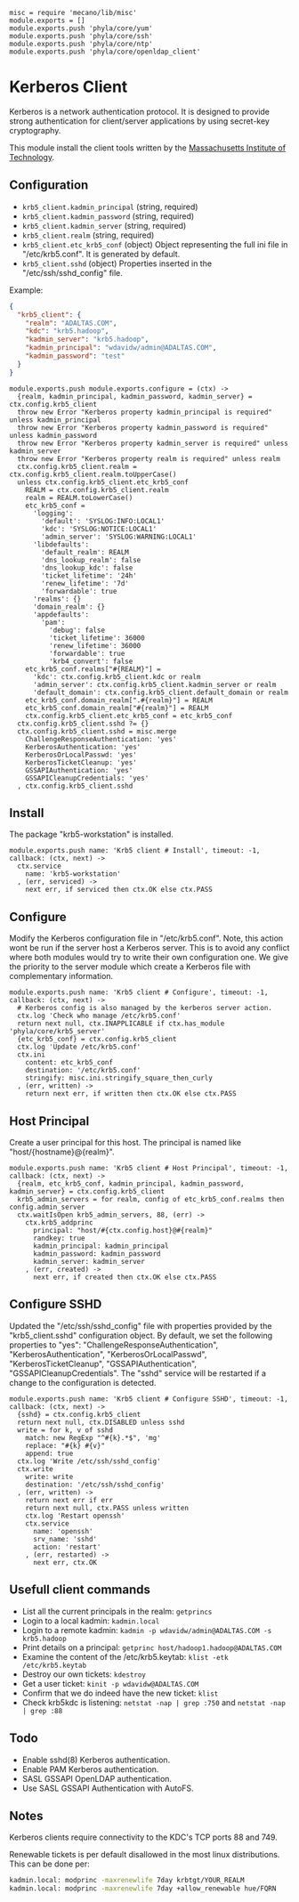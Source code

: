 
    misc = require 'mecano/lib/misc'
    module.exports = []
    module.exports.push 'phyla/core/yum'
    module.exports.push 'phyla/core/ssh'
    module.exports.push 'phyla/core/ntp'
    module.exports.push 'phyla/core/openldap_client'

# Kerberos Client

Kerberos is a network authentication protocol. It is designed 
to provide strong authentication for client/server applications 
by using secret-key cryptography.

This module install the client tools written by the [Massachusetts 
Institute of Technology](http://web.mit.edu).

## Configuration

*   `krb5_client.kadmin_principal` (string, required)
*   `krb5_client.kadmin_password` (string, required)
*   `krb5_client.kadmin_server` (string, required)
*   `krb5_client.realm` (string, required)
*   `krb5_client.etc_krb5_conf` (object)
    Object representing the full ini file in "/etc/krb5.conf". It is
    generated by default.
*   `krb5_client.sshd` (object)
    Properties inserted in the "/etc/ssh/sshd_config" file.

Example:
```json
{
  "krb5_client": {
    "realm": "ADALTAS.COM",
    "kdc": "krb5.hadoop",
    "kadmin_server": "krb5.hadoop",
    "kadmin_principal": "wdavidw/admin@ADALTAS.COM",
    "kadmin_password": "test"
  }
}
```

    module.exports.push module.exports.configure = (ctx) ->
      {realm, kadmin_principal, kadmin_password, kadmin_server} = ctx.config.krb5_client
      throw new Error "Kerberos property kadmin_principal is required" unless kadmin_principal
      throw new Error "Kerberos property kadmin_password is required" unless kadmin_password
      throw new Error "Kerberos property kadmin_server is required" unless kadmin_server
      throw new Error "Kerberos property realm is required" unless realm
      ctx.config.krb5_client.realm = ctx.config.krb5_client.realm.toUpperCase()
      unless ctx.config.krb5_client.etc_krb5_conf
        REALM = ctx.config.krb5_client.realm
        realm = REALM.toLowerCase()
        etc_krb5_conf =
          'logging':
            'default': 'SYSLOG:INFO:LOCAL1'
            'kdc': 'SYSLOG:NOTICE:LOCAL1'
            'admin_server': 'SYSLOG:WARNING:LOCAL1'
          'libdefaults': 
            'default_realm': REALM
            'dns_lookup_realm': false
            'dns_lookup_kdc': false
            'ticket_lifetime': '24h'
            'renew_lifetime': '7d'
            'forwardable': true
          'realms': {}
          'domain_realm': {}
          'appdefaults':
            'pam':
              'debug': false
              'ticket_lifetime': 36000
              'renew_lifetime': 36000
              'forwardable': true
              'krb4_convert': false
        etc_krb5_conf.realms["#{REALM}"] = 
          'kdc': ctx.config.krb5_client.kdc or realm
          'admin_server': ctx.config.krb5_client.kadmin_server or realm
          'default_domain': ctx.config.krb5_client.default_domain or realm
        etc_krb5_conf.domain_realm[".#{realm}"] = REALM
        etc_krb5_conf.domain_realm["#{realm}"] = REALM
        ctx.config.krb5_client.etc_krb5_conf = etc_krb5_conf
      ctx.config.krb5_client.sshd ?= {}
      ctx.config.krb5_client.sshd = misc.merge
        ChallengeResponseAuthentication: 'yes'
        KerberosAuthentication: 'yes'
        KerberosOrLocalPasswd: 'yes'
        KerberosTicketCleanup: 'yes'
        GSSAPIAuthentication: 'yes'
        GSSAPICleanupCredentials: 'yes'
      , ctx.config.krb5_client.sshd

## Install

The package "krb5-workstation" is installed.

    module.exports.push name: 'Krb5 client # Install', timeout: -1, callback: (ctx, next) ->
      ctx.service
        name: 'krb5-workstation'
      , (err, serviced) ->
        next err, if serviced then ctx.OK else ctx.PASS

## Configure

Modify the Kerberos configuration file in "/etc/krb5.conf". Note, 
this action wont be run if the server host a Kerberos server. 
This is to avoid any conflict where both modules would try to write 
their own configuration one. We give the priority to the server module 
which create a Kerberos file with complementary information.

    module.exports.push name: 'Krb5 client # Configure', timeout: -1, callback: (ctx, next) ->
      # Kerberos config is also managed by the kerberos server action.
      ctx.log 'Check who manage /etc/krb5.conf'
      return next null, ctx.INAPPLICABLE if ctx.has_module 'phyla/core/krb5_server'
      {etc_krb5_conf} = ctx.config.krb5_client
      ctx.log 'Update /etc/krb5.conf'
      ctx.ini
        content: etc_krb5_conf
        destination: '/etc/krb5.conf'
        stringify: misc.ini.stringify_square_then_curly
      , (err, written) ->
        return next err, if written then ctx.OK else ctx.PASS

## Host Principal

Create a user principal for this host. The principal is named like "host/{hostname}@{realm}".

    module.exports.push name: 'Krb5 client # Host Principal', timeout: -1, callback: (ctx, next) ->
      {realm, etc_krb5_conf, kadmin_principal, kadmin_password, kadmin_server} = ctx.config.krb5_client
      krb5_admin_servers = for realm, config of etc_krb5_conf.realms then  config.admin_server
      ctx.waitIsOpen krb5_admin_servers, 88, (err) ->
        ctx.krb5_addprinc
          principal: "host/#{ctx.config.host}@#{realm}"
          randkey: true
          kadmin_principal: kadmin_principal
          kadmin_password: kadmin_password
          kadmin_server: kadmin_server
        , (err, created) ->
          next err, if created then ctx.OK else ctx.PASS

## Configure SSHD

Updated the "/etc/ssh/sshd\_config" file with properties provided by the "krb5_client.sshd" 
configuration object. By default, we set the following properties to "yes": "ChallengeResponseAuthentication",
"KerberosAuthentication", "KerberosOrLocalPasswd", "KerberosTicketCleanup", "GSSAPIAuthentication", 
"GSSAPICleanupCredentials". The "sshd" service will be restarted if a change to the configuration is detected.

    module.exports.push name: 'Krb5 client # Configure SSHD', timeout: -1, callback: (ctx, next) ->
      {sshd} = ctx.config.krb5_client
      return next null, ctx.DISABLED unless sshd
      write = for k, v of sshd
        match: new RegExp "^#{k}.*$", 'mg'
        replace: "#{k} #{v}"
        append: true
      ctx.log 'Write /etc/ssh/sshd_config'
      ctx.write
        write: write
        destination: '/etc/ssh/sshd_config'
      , (err, written) ->
        return next err if err
        return next null, ctx.PASS unless written
        ctx.log 'Restart openssh'
        ctx.service
          name: 'openssh'
          srv_name: 'sshd'
          action: 'restart'
        , (err, restarted) ->
          next err, ctx.OK

## Usefull client commands

*   List all the current principals in the realm: `getprincs`
*   Login to a local kadmin: `kadmin.local`
*   Login to a remote kadmin: `kadmin -p wdavidw/admin@ADALTAS.COM -s krb5.hadoop`
*   Print details on a principal: `getprinc host/hadoop1.hadoop@ADALTAS.COM`
*   Examine the content of the /etc/krb5.keytab: `klist -etk /etc/krb5.keytab`
*   Destroy our own tickets: `kdestroy`
*   Get a user ticket: `kinit -p wdavidw@ADALTAS.COM`
*   Confirm that we do indeed have the new ticket: `klist`
*   Check krb5kdc is listening: `netstat -nap | grep :750` and `netstat -nap | grep :88`

## Todo

*   Enable sshd(8) Kerberos authentication.
*   Enable PAM Kerberos authentication.
*   SASL GSSAPI OpenLDAP authentication.
*   Use SASL GSSAPI Authentication with AutoFS.

## Notes

Kerberos clients require connectivity to the KDC's TCP ports 88 and 749.

Renewable tickets is per default disallowed in the most linux distributions. This can be done per:

```bash
kadmin.local: modprinc -maxrenewlife 7day krbtgt/YOUR_REALM
kadmin.local: modprinc -maxrenewlife 7day +allow_renewable hue/FQRN
```

